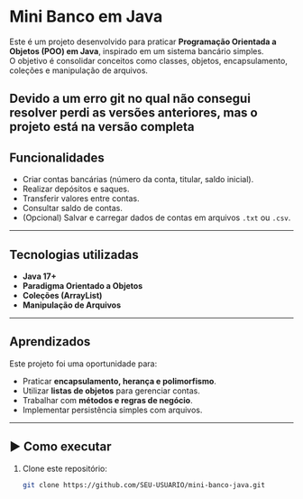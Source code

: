 # Mini Banco em Java

Este é um projeto desenvolvido para praticar **Programação Orientada a Objetos (POO) em Java**, inspirado em um sistema bancário simples.  
O objetivo é consolidar conceitos como classes, objetos, encapsulamento, coleções e manipulação de arquivos.

Devido a um erro git no qual não consegui resolver perdi as versões anteriores, mas o projeto está na versão completa
---

## Funcionalidades
- Criar contas bancárias (número da conta, titular, saldo inicial).
- Realizar depósitos e saques.
- Transferir valores entre contas.
- Consultar saldo de contas.
- (Opcional) Salvar e carregar dados de contas em arquivos `.txt` ou `.csv`.

---

## Tecnologias utilizadas
- **Java 17+**
- **Paradigma Orientado a Objetos**
- **Coleções (ArrayList)**
- **Manipulação de Arquivos**

---

## Aprendizados
Este projeto foi uma oportunidade para:
- Praticar **encapsulamento, herança e polimorfismo**.
- Utilizar **listas de objetos** para gerenciar contas.
- Trabalhar com **métodos e regras de negócio**.
- Implementar persistência simples com arquivos.

---

## ▶️ Como executar
1. Clone este repositório:
   ```bash
   git clone https://github.com/SEU-USUARIO/mini-banco-java.git

